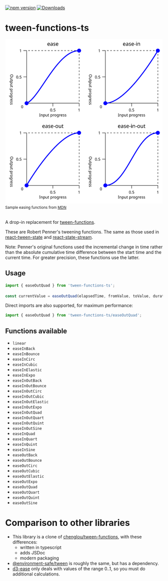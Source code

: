 [![npm version](https://img.shields.io/npm/v/tween-functions-ts.svg)](https://www.npmjs.com/package/tween-functions-ts)
[![Downloads](https://img.shields.io/npm/dm/tween-functions-ts.svg)](https://www.npmjs.com/package/tween-functions-ts)

# tween-functions-ts

<img src="./media/ease.svg" alt="sample easing functions">
<br>
<small>Sample easing functions from <a href="https://developer.mozilla.org/en-US/docs/Web/CSS/easing-function">MDN</a></small>
<br>
<br>

A drop-in replacement for [tween-functions](https://github.com/chenglou/tween-functions/tree/e3d5f1edf2cdb9b7b623be4d1064f886136a70b3).

These are Robert Penner's tweening functions. The same as those used in [react-tween-state](https://github.com/chenglou/react-tween-state) and [react-state-stream](https://github.com/chenglou/react-state-stream).

Note: Penner's original functions used the incremental change in time rather than the absolute cumulative time difference between the start time and the current time. For greater precision, these functions use the latter.


## Usage
```ts
import { easeOutQuad } from 'tween-functions-ts';

const currentValue = easeOutQuad(elapsedTime, fromValue, toValue, duration);
```

Direct imports are also supported, for maximum performance:
```ts
import { easeOutQuad } from 'tween-functions-ts/easeOutQuad';
```


## Functions available
- `linear`
- `easeInBack`
- `easeInBounce`
- `easeInCirc`
- `easeInCubic`
- `easeInElastic`
- `easeInExpo`
- `easeInOutBack`
- `easeInOutBounce`
- `easeInOutCirc`
- `easeInOutCubic`
- `easeInOutElastic`
- `easeInOutExpo`
- `easeInOutQuad`
- `easeInOutQuart`
- `easeInOutQuint`
- `easeInOutSine`
- `easeInQuad`
- `easeInQuart`
- `easeInQuint`
- `easeInSine`
- `easeOutBack`
- `easeOutBounce`
- `easeOutCirc`
- `easeOutCubic`
- `easeOutElastic`
- `easeOutExpo`
- `easeOutQuad`
- `easeOutQuart`
- `easeOutQuint`
- `easeOutSine`


# Comparison to other libraries
- This library is a clone of [chenglou/tween-functions](https://github.com/chenglou/tween-functions/tree/e3d5f1edf2cdb9b7b623be4d1064f886136a70b3), with these differences:
  - written in typescript
  - adds JSDoc
  - modern packaging
- [@environment-safe/tween](https://www.npmjs.com/package/@environment-safe/tween) is roughly the same, but has a dependency.
- [d3-ease](https://www.npmjs.com/package/d3-ease) only deals with values of the range 0..1, so you must do additional calculations.

